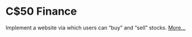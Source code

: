 # C$50 Finance

Implement a website via which users can “buy” and “sell” stocks. [More...](https://cs50.harvard.edu/x/2020/tracks/web/finance/)
